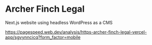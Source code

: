 # Archer Finch Legal

Next.js website using headless WordPress as a CMS

https://pagespeed.web.dev/analysis/https-archer-finch-legal-vercel-app/sgvynncicq?form_factor=mobile

